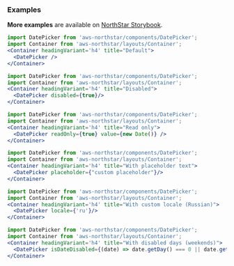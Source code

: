 ### Examples

**More examples** are available on <a href="https://storybook.northstar.aws-prototyping.cloud/?path=/story/components-datepicker--default" target="_blank" rel="noreferrer noopener">NorthStar Storybook</a>.

```jsx
import DatePicker from 'aws-northstar/components/DatePicker';
import Container from 'aws-northstar/layouts/Container'; 
<Container headingVariant='h4' title="Default">
  <DatePicker />
</Container>
```

```jsx
import DatePicker from 'aws-northstar/components/DatePicker';
import Container from 'aws-northstar/layouts/Container'; 
<Container headingVariant='h4' title="Disabled">
  <DatePicker disabled={true}/>
</Container>
```

```jsx
import DatePicker from 'aws-northstar/components/DatePicker';
import Container from 'aws-northstar/layouts/Container'; 
<Container headingVariant='h4' title="Read only">
  <DatePicker readOnly={true} value={new Date()} />
</Container>
```

```jsx
import DatePicker from 'aws-northstar/components/DatePicker';
import Container from 'aws-northstar/layouts/Container'; 
<Container headingVariant='h4' title="With placeholder text">
  <DatePicker placeholder={"custom placeholder"}/>
</Container>
```
```jsx
import DatePicker from 'aws-northstar/components/DatePicker';
import Container from 'aws-northstar/layouts/Container'; 
<Container headingVariant='h4' title="With custom locale (Russian)">
  <DatePicker locale={'ru'}/>
</Container>
```

```jsx
import DatePicker from 'aws-northstar/components/DatePicker';
import Container from 'aws-northstar/layouts/Container'; 
<Container headingVariant='h4' title="With disabled days (weekends)">
  <DatePicker isDateDisabled={(date) => date.getDay() === 0 || date.getDay() === 6}/>
</Container>
```
